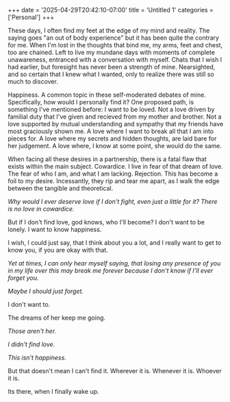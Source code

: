 +++
date = '2025-04-29T20:42:10-07:00'
title = 'Untitled 1'
categories = ['Personal']
+++

These days, I often find my feet at the edge of my mind and reality. The saying goes "an out of body experience" but it has been quite the contrary for me. When I'm lost in the thoughts that bind me, my arms, feet and chest, too are chained. Left to live my mundane days with moments of complete unawareness, entranced with a conversation with myself. Chats that I wish I had earlier, but foresight has never been a strength of mine. Nearsighted, and so certain that I knew what I wanted, only to realize there was still so much to discover.

Happiness. A common topic in these self-moderated debates of mine. Specifically, how would I personally find it? One proposed path, is something I've mentioned before: I want to be loved. Not a love driven by familial duty that I've given and recieved from my mother and brother. Not a love supported by mutual understanding and sympathy that my friends have most graciously shown me. A love where I want to break all that I am into pieces for. A love where my secrets and hidden thoughts, are laid bare for her judgement. A love where, I know at some point, she would do the same. 

When facing all these desires in a partnership, there is a fatal flaw that exists within the main subject. Cowardice. I live in fear of that dream of love. The fear of who I am, and what I am lacking. Rejection. This has become a foil to my desire. Incessantly, they rip and tear me apart, as I walk the edge between the tangible and theoretical. 

*Why would I ever deserve love if I don't fight, even just a little for it? There is no love in cowardice.*

But if I don't find love, god knows, who I'll become? I don't want to be lonely. I want to know happiness.

I wish, I could just say, that I think about you a lot, and I really want to get to know you, if you are okay with that.

*Yet at times, I can only hear myself saying, that losing any presence of you in my life over this may break me forever because I don't know if I'll ever forget you.*

*Maybe I should just forget.*

I don't want to.

The dreams of her keep me going.

*Those aren't her.* 

*I didn't find love.*

*This isn't happiness.*

But that doesn't mean I can't find it. Wherever it is. Whenever it is. Whoever it is.

Its there, when I finally wake up.  